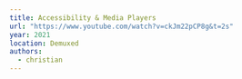```yaml
---
title: Accessibility & Media Players
url: "https://www.youtube.com/watch?v=ckJm22pCP8g&t=2s"
year: 2021
location: Demuxed
authors:
  - christian
---
```

